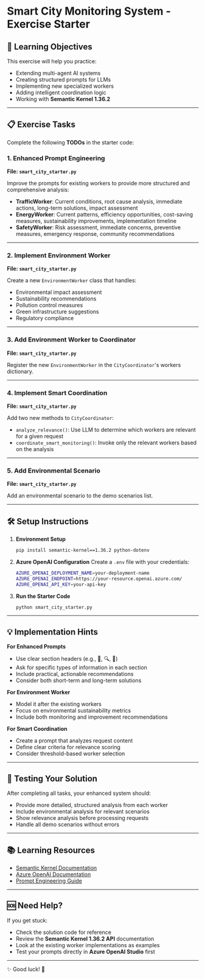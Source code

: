 # Smart City Monitoring System - Exercise Starter

## 🎯 Learning Objectives

This exercise will help you practice:

* Extending multi-agent AI systems
* Creating structured prompts for LLMs
* Implementing new specialized workers
* Adding intelligent coordination logic
* Working with **Semantic Kernel 1.36.2**

---

## 📋 Exercise Tasks

Complete the following **TODOs** in the starter code:

### 1. Enhanced Prompt Engineering

**File: `smart_city_starter.py`**

Improve the prompts for existing workers to provide more structured and comprehensive analysis:

* **TrafficWorker**: Current conditions, root cause analysis, immediate actions, long-term solutions, impact assessment
* **EnergyWorker**: Current patterns, efficiency opportunities, cost-saving measures, sustainability improvements, implementation timeline
* **SafetyWorker**: Risk assessment, immediate concerns, preventive measures, emergency response, community recommendations

---

### 2. Implement Environment Worker

**File: `smart_city_starter.py`**

Create a new `EnvironmentWorker` class that handles:

* Environmental impact assessment
* Sustainability recommendations
* Pollution control measures
* Green infrastructure suggestions
* Regulatory compliance

---

### 3. Add Environment Worker to Coordinator

**File: `smart_city_starter.py`**

Register the new `EnvironmentWorker` in the `CityCoordinator`'s workers dictionary.

---

### 4. Implement Smart Coordination

**File: `smart_city_starter.py`**

Add two new methods to `CityCoordinator`:

* `analyze_relevance()`: Use LLM to determine which workers are relevant for a given request
* `coordinate_smart_monitoring()`: Invoke only the relevant workers based on the analysis

---

### 5. Add Environmental Scenario

**File: `smart_city_starter.py`**

Add an environmental scenario to the demo scenarios list.

---

## 🛠️ Setup Instructions

1. **Environment Setup**

   ```bash
   pip install semantic-kernel==1.36.2 python-dotenv
   ```

2. **Azure OpenAI Configuration**
   Create a `.env` file with your credentials:

   ```bash
   AZURE_OPENAI_DEPLOYMENT_NAME=your-deployment-name
   AZURE_OPENAI_ENDPOINT=https://your-resource.openai.azure.com/
   AZURE_OPENAI_API_KEY=your-api-key
   ```

3. **Run the Starter Code**

   ```bash
   python smart_city_starter.py
   ```

---

## 💡 Implementation Hints

**For Enhanced Prompts**

* Use clear section headers (e.g., 🚦, 🔍, 🚨)
* Ask for specific types of information in each section
* Include practical, actionable recommendations
* Consider both short-term and long-term solutions

**For Environment Worker**

* Model it after the existing workers
* Focus on environmental sustainability metrics
* Include both monitoring and improvement recommendations

**For Smart Coordination**

* Create a prompt that analyzes request content
* Define clear criteria for relevance scoring
* Consider threshold-based worker selection

---

## 🧪 Testing Your Solution

After completing all tasks, your enhanced system should:

* Provide more detailed, structured analysis from each worker
* Include environmental analysis for relevant scenarios
* Show relevance analysis before processing requests
* Handle all demo scenarios without errors

---

## 📚 Learning Resources

* [Semantic Kernel Documentation](https://learn.microsoft.com/semantic-kernel)
* [Azure OpenAI Documentation](https://learn.microsoft.com/azure/ai-services/openai/)
* [Prompt Engineering Guide](https://learn.microsoft.com/azure/ai-services/openai/concepts/prompt-engineering)

---

## 🆘 Need Help?

If you get stuck:

* Check the solution code for reference
* Review the **Semantic Kernel 1.36.2 API** documentation
* Look at the existing worker implementations as examples
* Test your prompts directly in **Azure OpenAI Studio** first

---

✨ Good luck! 🚀
